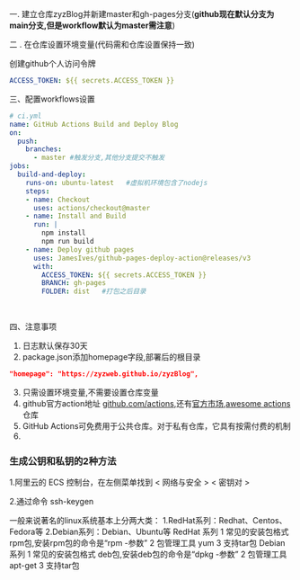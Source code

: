 一. 建立仓库zyzBlog并新建master和gh-pages分支(**github现在默认分支为main分支,但是workflow默认为master需注意**)

二 . 在仓库设置环境变量(代码需和仓库设置保持一致)

创建github个人访问令牌

```yaml
ACCESS_TOKEN: ${{ secrets.ACCESS_TOKEN }}
```

三、配置workflows设置

```yaml
# ci.yml
name: GitHub Actions Build and Deploy Blog
on:
  push:
    branches:
      - master #触发分支,其他分支提交不触发
jobs:
  build-and-deploy:
    runs-on: ubuntu-latest   #虚拟机环境包含了nodejs
    steps:
    - name: Checkout
      uses: actions/checkout@master
    - name: Install and Build
      run: |
        npm install
        npm run build
    - name: Deploy github pages
      uses: JamesIves/github-pages-deploy-action@releases/v3
      with:
        ACCESS_TOKEN: ${{ secrets.ACCESS_TOKEN }}
        BRANCH: gh-pages
        FOLDER: dist   #打包之后目录
        
    
```

四、注意事项

1. 日志默认保存30天
2. package.json添加homepage字段,部署后的根目录

```json
"homepage": "https://zyzweb.github.io/zyzBlog",
```

3. 只需设置环境变量,不需要设置仓库变量
4. github官方action地址 [github.com/actions](https://github.com/actions),还有[官方市场](https://github.com/marketplace?type=actions),[awesome actions](https://github.com/sdras/awesome-actions)仓库
5. GitHub Actions可免费用于公共仓库。对于私有仓库，它具有按需付费的机制
5. 

### 生成公钥和私钥的2种方法

1.阿里云的 ECS 控制台，在左侧菜单找到 < 网络与安全 > < 密钥对 >

2.通过命令  ssh-keygen



一般来说著名的linux系统基本上分两大类：
1.RedHat系列：Redhat、Centos、Fedora等
2.Debian系列：Debian、Ubuntu等
RedHat 系列
1 常见的安装包格式 rpm包,安装rpm包的命令是“rpm -参数”
2 包管理工具 yum
3 支持tar包
Debian系列
1 常见的安装包格式 deb包,安装deb包的命令是“dpkg -参数”
2 包管理工具 apt-get
3 支持tar包

